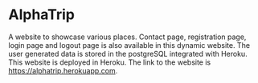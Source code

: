 # AlphaTrip
A website to showcase various places.
Contact page, registration page, login page and logout page is also available in this dynamic website. 
The user generated data is stored in the postgreSQL integrated with Heroku. 
This website is deployed in Heroku.
The link to the website is https://alphatrip.herokuapp.com. 

